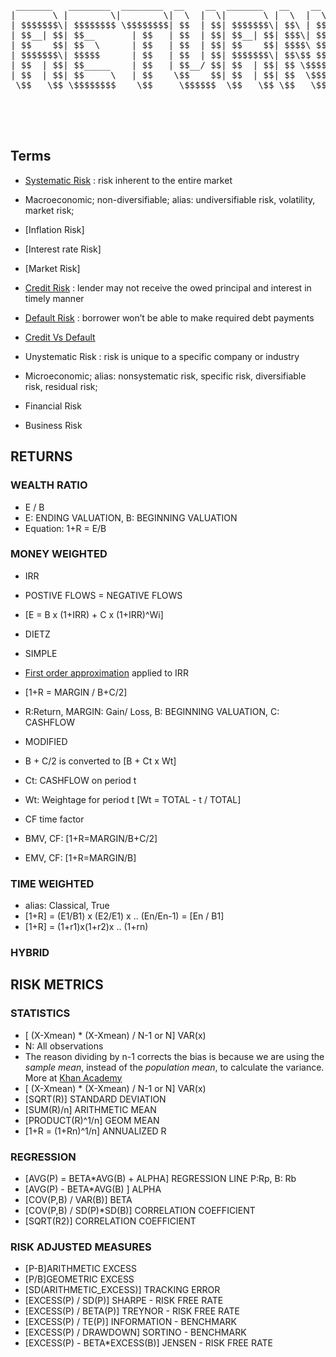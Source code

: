 <pre>

 _______   ________  ________  __    __  _______   __    __   ______  
|       \ |        \|        \|  \  |  \|       \ |  \  |  \ /      \ 
| $$$$$$$\| $$$$$$$$ \$$$$$$$$| $$  | $$| $$$$$$$\| $$\ | $$|  $$$$$$\
| $$__| $$| $$__       | $$   | $$  | $$| $$__| $$| $$$\| $$| $$___\$$
| $$    $$| $$  \      | $$   | $$  | $$| $$    $$| $$$$\ $$ \$$    \ 
| $$$$$$$\| $$$$$      | $$   | $$  | $$| $$$$$$$\| $$\$$ $$ _\$$$$$$\
| $$  | $$| $$_____    | $$   | $$__/ $$| $$  | $$| $$ \$$$$|  \__| $$
| $$  | $$| $$     \   | $$    \$$    $$| $$  | $$| $$  \$$$ \$$    $$
 \$$   \$$ \$$$$$$$$    \$$     \$$$$$$  \$$   \$$ \$$   \$$  \$$$$$$ 
                                                                      
                                                                      
                                                                      

</pre>

## Terms

- [Systematic Risk](https://www.wallstreetmojo.com/systematic-risk) : risk inherent to the entire market
 - Macroeconomic; non-diversifiable; alias: undiversifiable risk, volatility, market risk;
 - [Inflation Risk]
 - [Interest rate Risk]
 - [Market Risk]
 - [Credit Risk](https://www.investopedia.com/terms/c/creditrisk.asp) : lender may not receive the owed principal and interest in timely manner
 - [Default Risk](https://www.investopedia.com/terms/d/defaultrisk.asp) : borrower won’t be able to make required debt payments
  - [Credit Vs Default](https://www.quora.com/What-is-the-difference-between-credit-risk-and-default-risk)
 
- Unystematic Risk : risk is unique to a specific company or industry
 - Microeconomic; alias: nonsystematic risk, specific risk, diversifiable risk, residual risk;
 - Financial Risk
 - Business Risk



## RETURNS

### WEALTH RATIO
- E / B
 - E: ENDING VALUATION, B: BEGINNING VALUATION
- Equation: 1+R = E/B

### MONEY WEIGHTED

- IRR
 - POSTIVE FLOWS = NEGATIVE FLOWS
 - [E = B x (1+IRR) + C x (1+IRR)^Wi]
 
- DIETZ
 - SIMPLE
  - [First order approximation](https://math.stackexchange.com/questions/2477599/how-do-i-find-a-first-order-approximation) applied to IRR
  - [1+R = MARGIN / B+C/2]
   - R:Return, MARGIN: Gain/ Loss, B: BEGINNING VALUATION, C: CASHFLOW
 - MODIFIED
  - B + C/2 is converted to [B + Ct x Wt]
   - Ct: CASHFLOW on period t
   - Wt: Weightage for period t [Wt = TOTAL - t / TOTAL]  
 - CF time factor
  - BMV, CF: [1+R=MARGIN/B+C/2]
  - EMV, CF: [1+R=MARGIN/B]

### TIME WEIGHTED

- alias: Classical, True
- [1+R] = (E1/B1) x (E2/E1) x .. (En/En-1) = [En / B1]
- [1+R] = (1+r1)x(1+r2)x .. (1+rn)

### HYBRID 


## RISK METRICS

### STATISTICS

- [ (X-Xmean) * (X-Xmean) / N-1  or N] VAR(x)
 - N: All observations
 - The reason dividing by n-1 corrects the bias is because we are using the *sample mean*, instead of the *population mean*, to calculate the variance. More at [Khan Academy](https://www.khanacademy.org/math/ap-statistics/summarizing-quantitative-data-ap/more-standard-deviation/v/another-simulation-giving-evidence-that-n-1-gives-us-an-unbiased-estimate-of-variance)
- [ (X-Xmean) * (X-Xmean) / N-1  or N] VAR(x)
- [SQRT(R)] STANDARD DEVIATION
- [SUM(R)/n] ARITHMETIC MEAN
- [PRODUCT(R)^1/n] GEOM MEAN
- [1+R = (1+Rn)^1/n] ANNUALIZED R

### REGRESSION

- [AVG(P) = BETA*AVG(B) + ALPHA] REGRESSION LINE P:Rp, B: Rb
- [AVG(P) - BETA*AVG(B) ] ALPHA
- [COV(P,B) / VAR(B)] BETA 
- [COV(P,B) / SD(P)*SD(B)] CORRELATION COEFFICIENT
- [SQRT(R2)] CORRELATION COEFFICIENT

### RISK ADJUSTED MEASURES

- [P-B]ARITHMETIC EXCESS
- [P/B]GEOMETRIC EXCESS
- [SD(ARITHMETIC_EXCESS)] TRACKING ERROR
- [EXCESS(P) / SD(P)] SHARPE - RISK FREE RATE
- [EXCESS(P) / BETA(P)] TREYNOR - RISK FREE RATE
- [EXCESS(P) / TE(P)] INFORMATION - BENCHMARK
- [EXCESS(P) / DRAWDOWN] SORTINO - BENCHMARK
- [EXCESS(P) - BETA*EXCESS(B)] JENSEN - RISK FREE RATE
